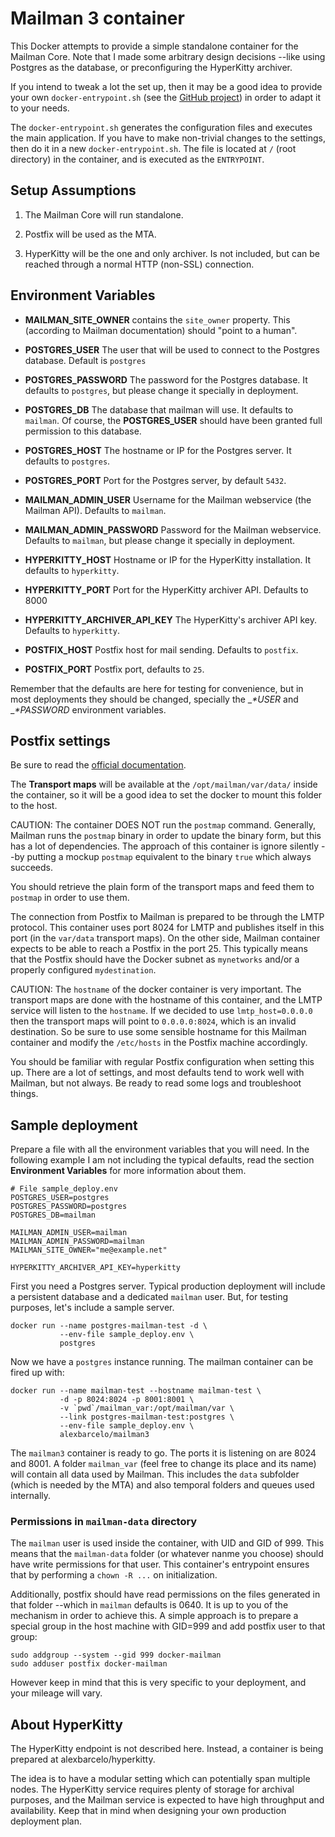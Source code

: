 
# Mailman 3 container

This Docker attempts to provide a simple standalone container for
the Mailman Core. Note that I made some arbitrary design decisions 
--like using Postgres as the database, or preconfiguring the HyperKitty
archiver.

If you intend to tweak a lot the set up, then it may be a good idea 
to provide your own `docker-entrypoint.sh` (see the 
[GitHub project](https://github.com/alexbarcelo/docker-mailman3))
in order to adapt it to your needs.

The `docker-entrypoint.sh` generates the configuration files and 
executes the main application. If you have to make non-trivial changes
to the settings, then do it in a new `docker-entrypoint.sh`. The 
file is located at `/` (root directory) in the container, and is 
executed as the `ENTRYPOINT`.

## Setup Assumptions 

  1. The Mailman Core will run standalone.
  
  2. Postfix will be used as the MTA.
  
  3. HyperKitty will be the one and only archiver. Is not included, but
  can be reached through a normal HTTP (non-SSL) connection.

## Environment Variables

  - __MAILMAN_SITE_OWNER__ contains the `site_owner` property. This 
  (according to Mailman documentation) should "point to a human".
  
  - __POSTGRES_USER__ The user that will be used to connect to the
  Postgres database. Default is `postgres`
  
  - __POSTGRES_PASSWORD__ The password for the Postgres database. It 
  defaults to `postgres`, but please change it specially in deployment.
  
  - __POSTGRES_DB__ The database that mailman will use. It 
  defaults to `mailman`. Of course, the __POSTGRES_USER__ should have 
  been granted full permission to this database.
  
  - __POSTGRES_HOST__ The hostname or IP for the Postgres server. It
  defaults to `postgres`.
  
  - __POSTGRES_PORT__ Port for the Postgres server, by default `5432`.
  
  - __MAILMAN_ADMIN_USER__ Username for the Mailman webservice 
  (the Mailman API). Defaults to `mailman`.
  
  - __MAILMAN_ADMIN_PASSWORD__ Password for the Mailman webservice. 
  Defaults to `mailman`, but please change it specially in deployment.

  - __HYPERKITTY_HOST__ Hostname or IP for the HyperKitty installation.
  It defaults to `hyperkitty`.
  
  - __HYPERKITTY_PORT__ Port for the HyperKitty archiver API. Defaults 
  to 8000
  
  - __HYPERKITTY_ARCHIVER_API_KEY__ The HyperKitty's archiver API key.
  Defaults to `hyperkitty`.
    
  - __POSTFIX_HOST__ Postfix host for mail sending. Defaults to `postfix`.
  
  - __POSTFIX_PORT__ Postfix port, defaults to `25`.

Remember that the defaults are here for testing for convenience, but in
most deployments they should be changed, specially the __*_USER__ and 
__*_PASSWORD__ environment variables.

## Postfix settings

Be sure to read the [official documentation](http://mailman.readthedocs.org/en/release-3.0/src/mailman/docs/MTA.html#postfix).

The **Transport maps** will be available at the `/opt/mailman/var/data/`
inside the container, so it will be a good idea to set the docker to 
mount this folder to the host. 

CAUTION: The container DOES NOT run the `postmap` command. Generally, 
Mailman runs the `postmap` binary in order to update the binary form,
but this has a lot of dependencies. The approach of this container is 
ignore silently --by putting a mockup `postmap` equivalent to the binary
`true` which always succeeds.

You should retrieve the plain form of the transport maps and feed them
to `postmap` in order to use them.

The connection from Postfix to Mailman is prepared to be through the 
LMTP protocol. This container uses port 8024 for LMTP and publishes 
itself in this port (in the `var/data` transport maps). On the other 
side, Mailman container expects to be able to reach a Postfix in the
port 25. This typically means that the Postfix should have the Docker
subnet as `mynetworks` and/or a properly configured `mydestination`.

CAUTION: The `hostname` of the docker container is very important. The
transport maps are done with the hostname of this container, and the
LMTP service will listen to the `hostname`. If we decided to use
`lmtp_host=0.0.0.0` then the transport maps will point to `0.0.0.0:8024`,
which is an invalid destination. So be sure to use some sensible 
hostname for this Mailman container and modify the `/etc/hosts` in the
Postfix machine accordingly.

You should be familiar with regular Postfix configuration when setting
this up. There are a lot of settings, and most defaults tend to work 
well with Mailman, but not always. Be ready to read some logs and 
troubleshoot things.

## Sample deployment

Prepare a file with all the environment variables that you will need. In
the following example I am not including the typical defaults, read the 
section __Environment Variables__ for more information about them.

    # File sample_deploy.env
    POSTGRES_USER=postgres
    POSTGRES_PASSWORD=postgres
    POSTGRES_DB=mailman
    
    MAILMAN_ADMIN_USER=mailman
    MAILMAN_ADMIN_PASSWORD=mailman
    MAILMAN_SITE_OWNER="me@example.net"

    HYPERKITTY_ARCHIVER_API_KEY=hyperkitty

First you need a Postgres server. Typical production deployment will 
include a persistent database and a dedicated `mailman` user. But, for
testing purposes, let's include a sample server.

    docker run --name postgres-mailman-test -d \
               --env-file sample_deploy.env \
               postgres
               
Now we have a `postgres` instance running. The mailman container can be
fired up with:

    docker run --name mailman-test --hostname mailman-test \
               -d -p 8024:8024 -p 8001:8001 \
               -v `pwd`/mailman_var:/opt/mailman/var \
               --link postgres-mailman-test:postgres \
               --env-file sample_deploy.env \
               alexbarcelo/mailman3

The `mailman3` container is ready to go. The ports it is listening on
are 8024 and 8001. A folder `mailman_var` (feel free to change its
place and its name) will contain all data used by Mailman. This includes
the `data` subfolder (which is needed by the MTA) and also temporal 
folders and queues used internally.

### Permissions in `mailman-data` directory

The `mailman` user is used inside the container, with UID and GID of 999.
This means that the `mailman-data` folder (or whatever nanme you choose)
should have write permissions for that user. This container's entrypoint
ensures that by performing a `chown -R ...` on initialization.

Additionally, postfix should have read permissions on the files 
generated in that folder --which in `mailman` defaults is 0640. It is 
up to you of the mechanism in order to achieve this. A simple approach 
is to prepare a special group in the host machine with GID=999 and add 
postfix user to that group:

    sudo addgroup --system --gid 999 docker-mailman
    sudo adduser postfix docker-mailman
    
However keep in mind that this is very specific to your deployment, and
your mileage will vary.

## About HyperKitty

The HyperKitty endpoint is not described here. Instead, a container is 
being prepared at alexbarcelo/hyperkitty.

The idea is to have a modular setting which can potentially span 
multiple nodes. The HyperKitty service requires plenty of storage for
archival purposes, and the Mailman service is expected to have high 
throughput and availability. Keep that in mind when designing your own
production deployment plan.
